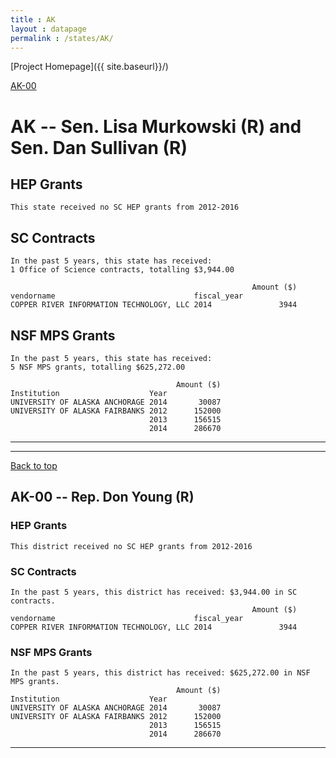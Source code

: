 ```yaml
---
title : AK
layout : datapage
permalink : /states/AK/
---
```

<a name="top"></a>
[Project Homepage]({{ site.baseurl}}/)


[AK-00](#AK-00)  

# AK -- Sen. Lisa Murkowski (R) and  Sen. Dan Sullivan (R)
## HEP Grants
```
This state received no SC HEP grants from 2012-2016
```
## SC Contracts
```
In the past 5 years, this state has received:
1 Office of Science contracts, totalling $3,944.00
 
                                                      Amount ($)
vendorname                               fiscal_year            
COPPER RIVER INFORMATION TECHNOLOGY, LLC 2014               3944
```
## NSF MPS Grants
```
In the past 5 years, this state has received:
5 NSF MPS grants, totalling $625,272.00
 
                                     Amount ($)
Institution                    Year            
UNIVERSITY OF ALASKA ANCHORAGE 2014       30087
UNIVERSITY OF ALASKA FAIRBANKS 2012      152000
                               2013      156515
                               2014      286670
```
---
---
<a name="AK-00"></a>
[Back to top](#top)
## AK-00 -- Rep. Don Young (R)
### HEP Grants
```
This district received no SC HEP grants from 2012-2016
```
### SC Contracts
```
In the past 5 years, this district has received: $3,944.00 in SC contracts.
                                                      Amount ($)
vendorname                               fiscal_year            
COPPER RIVER INFORMATION TECHNOLOGY, LLC 2014               3944
```
### NSF MPS Grants
```
In the past 5 years, this district has received: $625,272.00 in NSF MPS grants.
                                     Amount ($)
Institution                    Year            
UNIVERSITY OF ALASKA ANCHORAGE 2014       30087
UNIVERSITY OF ALASKA FAIRBANKS 2012      152000
                               2013      156515
                               2014      286670
```
---
